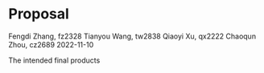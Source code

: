 Proposal
================
Fengdi Zhang, fz2328 Tianyou Wang, tw2838 Qiaoyi Xu, qx2222 Chaoqun
Zhou, cz2689
2022-11-10

The intended final products
